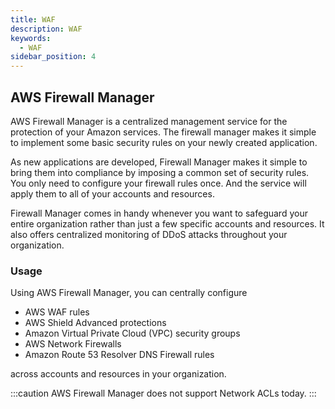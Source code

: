 ```yaml
---
title: WAF
description: WAF
keywords:
  - WAF
sidebar_position: 4
---
```


## AWS Firewall Manager

AWS Firewall Manager is a centralized management service for the protection of your Amazon services. The firewall manager makes it simple to implement some basic security rules on your newly created application.

As new applications are developed, Firewall Manager makes it simple to bring them into compliance by imposing a common set of security rules. You only need to configure your firewall rules once. And the service will apply them to all of your accounts and resources.

Firewall Manager comes in handy whenever you want to safeguard your entire organization rather than just a few specific accounts and resources. It also offers centralized monitoring of DDoS attacks throughout your organization.


### Usage

Using AWS Firewall Manager, you can centrally configure 
- AWS WAF rules
- AWS Shield Advanced protections
- Amazon Virtual Private Cloud (VPC) security groups
- AWS Network Firewalls
- Amazon Route 53 Resolver DNS Firewall rules

across accounts and resources in your organization.

:::caution
AWS Firewall Manager does not support Network ACLs today.
:::